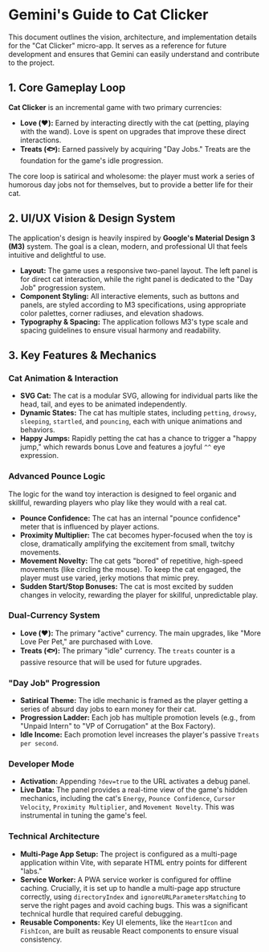 # Gemini's Guide to Cat Clicker

This document outlines the vision, architecture, and implementation details for the "Cat Clicker" micro-app. It serves as a reference for future development and ensures that Gemini can easily understand and contribute to the project.

## 1. Core Gameplay Loop

**Cat Clicker** is an incremental game with two primary currencies:
-   **Love (❤️):** Earned by interacting directly with the cat (petting, playing with the wand). Love is spent on upgrades that improve these direct interactions.
-   **Treats (🐟):** Earned passively by acquiring "Day Jobs." Treats are the foundation for the game's idle progression.

The core loop is satirical and wholesome: the player must work a series of humorous day jobs not for themselves, but to provide a better life for their cat.

## 2. UI/UX Vision & Design System

The application's design is heavily inspired by **Google's Material Design 3 (M3)** system. The goal is a clean, modern, and professional UI that feels intuitive and delightful to use.

-   **Layout:** The game uses a responsive two-panel layout. The left panel is for direct cat interaction, while the right panel is dedicated to the "Day Job" progression system.
-   **Component Styling:** All interactive elements, such as buttons and panels, are styled according to M3 specifications, using appropriate color palettes, corner radiuses, and elevation shadows.
-   **Typography & Spacing:** The application follows M3's type scale and spacing guidelines to ensure visual harmony and readability.

## 3. Key Features & Mechanics

### Cat Animation & Interaction
-   **SVG Cat:** The cat is a modular SVG, allowing for individual parts like the head, tail, and eyes to be animated independently.
-   **Dynamic States:** The cat has multiple states, including `petting`, `drowsy`, `sleeping`, `startled`, and `pouncing`, each with unique animations and behaviors.
-   **Happy Jumps:** Rapidly petting the cat has a chance to trigger a "happy jump," which rewards bonus Love and features a joyful `^^` eye expression.

### Advanced Pounce Logic
The logic for the wand toy interaction is designed to feel organic and skillful, rewarding players who play like they would with a real cat.
-   **Pounce Confidence:** The cat has an internal "pounce confidence" meter that is influenced by player actions.
-   **Proximity Multiplier:** The cat becomes hyper-focused when the toy is close, dramatically amplifying the excitement from small, twitchy movements.
-   **Movement Novelty:** The cat gets "bored" of repetitive, high-speed movements (like circling the mouse). To keep the cat engaged, the player must use varied, jerky motions that mimic prey.
-   **Sudden Start/Stop Bonuses:** The cat is most excited by sudden changes in velocity, rewarding the player for skillful, unpredictable play.

### Dual-Currency System
-   **Love (❤️):** The primary "active" currency. The main upgrades, like "More Love Per Pet," are purchased with Love.
-   **Treats (🐟):** The primary "idle" currency. The `treats` counter is a passive resource that will be used for future upgrades.

### "Day Job" Progression
-   **Satirical Theme:** The idle mechanic is framed as the player getting a series of absurd day jobs to earn money for their cat.
-   **Progression Ladder:** Each job has multiple promotion levels (e.g., from "Unpaid Intern" to "VP of Corrugation" at the Box Factory).
-   **Idle Income:** Each promotion level increases the player's passive `Treats per second`.

### Developer Mode
-   **Activation:** Appending `?dev=true` to the URL activates a debug panel.
-   **Live Data:** The panel provides a real-time view of the game's hidden mechanics, including the cat's `Energy`, `Pounce Confidence`, `Cursor Velocity`, `Proximity Multiplier`, and `Movement Novelty`. This was instrumental in tuning the game's feel.

### Technical Architecture
-   **Multi-Page App Setup:** The project is configured as a multi-page application within Vite, with separate HTML entry points for different "labs."
-   **Service Worker:** A PWA service worker is configured for offline caching. Crucially, it is set up to handle a multi-page app structure correctly, using `directoryIndex` and `ignoreURLParametersMatching` to serve the right pages and avoid caching bugs. This was a significant technical hurdle that required careful debugging.
-   **Reusable Components:** Key UI elements, like the `HeartIcon` and `FishIcon`, are built as reusable React components to ensure visual consistency. 